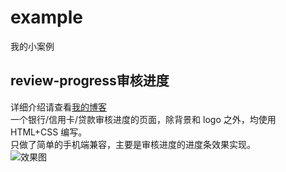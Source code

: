 # example
我的小案例

## review-progress审核进度
详细介绍请查看[我的博客](https://www.w3h5.com/post/291.html)  
一个银行/信用卡/贷款审核进度的页面，除背景和 logo 之外，均使用 HTML+CSS 编写。  
只做了简单的手机端兼容，主要是审核进度的进度条效果实现。  
![效果图](https://raw.githubusercontent.com/ideshun/example/master/review-progress/img/show.png)